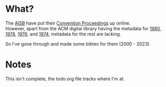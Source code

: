 
# What?

The [AISB](https://aisb.org.uk) have put their [Convention Proceedings](https://aisb.org.uk/convention-proceedings/) up online.  
However, apart from the ACM digital library having the metadata for [1980](https://dl.acm.org/doi/proceedings/10.5555/3069422), 
[1978](https://dl.acm.org/doi/proceedings/10.5555/3017065), [1976](https://dl.acm.org/doi/proceedings/10.5555/3015508),
and [1974](https://dl.acm.org/doi/proceedings/10.5555/3015486), metadata for the rest are lacking.

So I've gone through and made some bibtex for them (2000 - 2023).

# Notes
This isn't complete, the todo.org file tracks where I'm at.

